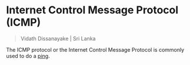 # Internet Control Message Protocol (ICMP)

> Vidath Dissanayake | Sri Lanka

The ICMP protocol or the Internet Control Message Protocol is commonly used to do a [ping](../../../tools/networking/ping.md).